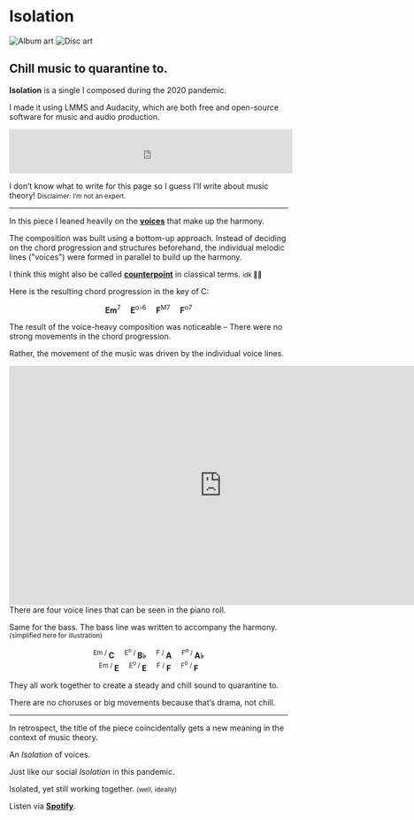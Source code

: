 <!--{
	"template": "work",
	"data": "projects_byid.isolation"
}-->


# Isolation

<span class="d3d"><span class="mockup-album">![Album art](../img/isolation.jpg)
<span class="album-disc">![Disc art](../img/isolation.jpg)</span>
</span></span>

## Chill music to quarantine to.

**Isolation** is a single I composed during the 2020 pandemic.

I made it using LMMS and Audacity, which are both free and open-source software for music and audio production.

<div class="center">
	<iframe src="https://open.spotify.com/embed?uri=spotify:album:6fq6RgPzULhd1Gq14Kf9Ix&theme=white&view=coverart" width="512" height="80" frameborder="0" allowtransparency="true" allow="encrypted-media"></iframe>
</div>

I don’t know what to write for this page so I guess I’ll write about music theory! <small>Disclaimer: I’m not an expert.</small>

---

In this piece I leaned heavily on the [**voices**](https://en.wikipedia.org/wiki/Voice_leading) that make up the harmony.

The composition was built using a bottom-up approach. Instead of deciding on the chord progression and structures beforehand, the individual melodic lines ("voices") were formed in parallel to build up the harmony.

I think this might also be called [**counterpoint**](https://en.wikipedia.org/wiki/Counterpoint) in classical terms. <small>idk 🤷‍♂️</small>

Here is the resulting chord progression in the key of C:

<div style="text-align:center">
	<strong>Em</strong><sup>7</sup>&emsp;
	<strong>E</strong><sup>o♭6</sup>&emsp;
	<strong>F</strong><sup>M7</sup>&emsp;
	<strong>F</strong><sup>o7</sup>
</div>

The result of the voice-heavy composition was noticeable – There were no strong movements in the chord progression.

Rather, the movement of the music was driven by the individual voice lines.

<span class="bleed">
	<div class="center">
		<iframe width="768" height="432" src="https://www.youtube-nocookie.com/embed/vjv3dPCYy7o" frameborder="0" allow="accelerometer; autoplay; encrypted-media; gyroscope; picture-in-picture" allowfullscreen></iframe>
	</div>
</span>
<span class="caption">There are four voice lines that can be seen in the piano roll.</span>

Same for the bass. The bass line was written to accompany the harmony. <small>(simplified here for illustration)</small>

<div style="text-align:center">
	<sup>Em / </sup><strong>C</strong>&emsp;
	<sup>E<sup>o</sup> / </sup><strong>B♭</strong>&emsp;
	<sup>F / </sup><strong>A</strong>&emsp;
	<sup>F<sup>o</sup> / </sup><strong>A♭</strong><br/>
	<sup>Em / </sup><strong>E</strong>&emsp;
	<sup>E<sup>o</sup> / </sup><strong>E</strong>&emsp;
	<sup>F / </sup><strong>F</strong>&emsp;
	<sup>F<sup>o</sup> / </sup><strong>F</strong>
</div>

They all work together to create a steady and chill sound to quarantine to.

There are no choruses or big movements because that’s drama, not chill.

---

In retrospect, the title of the piece coincidentally gets a new meaning in the context of music theory.

An *Isolation* of voices.

Just like our social *Isolation* in this pandemic.

Isolated, yet still working together. <small>(well, ideally)</small>

Listen via [**Spotify**](https://open.spotify.com/album/6fq6RgPzULhd1Gq14Kf9Ix).
